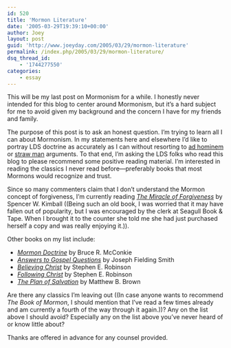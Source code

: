 ```yaml
---
id: 520
title: 'Mormon Literature'
date: '2005-03-29T19:39:10+00:00'
author: Joey
layout: post
guid: 'http://www.joeyday.com/2005/03/29/mormon-literature'
permalink: /index.php/2005/03/29/mormon-literature/
dsq_thread_id:
    - '1744277550'
categories:
    - essay
---
```


This will be my last post on Mormonism for a while. I honestly never intended for this blog to center around Mormonism, but it’s a hard subject for me to avoid given my background and the concern I have for my friends and family.

The purpose of this post is to ask an honest question. I’m trying to learn all I can about Mormonism. In my statements here and elsewhere I’d like to portray LDS doctrine as accurately as I can without resorting to [ad hominem](http://en.wikipedia.org/wiki/Ad_hominem) or [straw man](http://en.wikipedia.org/wiki/Straw_man) arguments. To that end, I’m asking the LDS folks who read this blog to please recommend some positive reading material. I’m interested in reading the classics I never read before—preferably books that most Mormons would recognize and trust.

Since so many commenters claim that I don’t understand the Mormon concept of forgiveness, I’m currently reading <cite>[The Miracle of Forgiveness](http://amzn.com/0884944441/?tag=joeyday-20 "View product details at Amazon")</cite> by Spencer W. Kimball ((Being such an old book, I was worried that it may have fallen out of popularity, but I was encouraged by the clerk at Seagull Book &amp; Tape. When I brought it to the counter she told me she had just purchased herself a copy and was really enjoying it.)).

Other books on my list include:

- <cite>[Mormon Doctrine](http://amzn.com/0884940624/?tag=joeyday-20)</cite> by Bruce R. McConkie
- <cite>[Answers to Gospel Questions](http://amzn.com/0877470049/?tag=joeyday-20)</cite> by Joseph Fielding Smith
- <cite>[Believing Christ](http://amzn.com/1570089264/?tag=joeyday-20)</cite> by Stephen E. Robinson
- <cite>[Following Christ](http://amzn.com/1573450596/?tag=joeyday-20)</cite> by Stephen E. Robinson
- <cite>[The Plan of Salvation](http://amzn.com/1591560888/?tag=joeyday-20)</cite> by Matthew B. Brown

Are there any classics I’m leaving out ((In case anyone wants to recommend <cite>The Book of Mormon</cite>, I should mention that I’ve read a few times already and am currently a fourth of the way through it again.))? Any on the list above I should avoid? Especially any on the list above you’ve never heard of or know little about?

Thanks are offered in advance for any counsel provided.